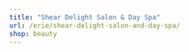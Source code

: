 ```yaml
---
title: "Shear Delight Salon & Day Spa"
url: /erie/shear-delight-salon-and-day-spa/
shop: beauty
---
```

